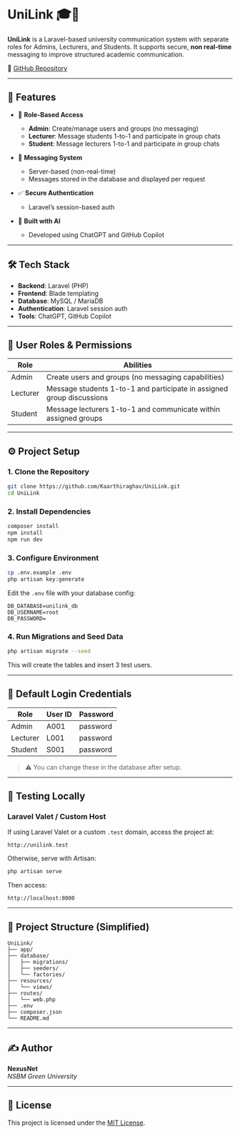 # UniLink 🎓💬

**UniLink** is a Laravel-based university communication system with separate roles for Admins, Lecturers, and Students. It supports secure, **non real-time** messaging to improve structured academic communication.

🔗 [GitHub Repository](https://github.com/Kaarthiraghav/UniLink)

---

## 🚀 Features

- 🔐 **Role-Based Access**
  - **Admin**: Create/manage users and groups (no messaging)
  - **Lecturer**: Message students 1-to-1 and participate in group chats
  - **Student**: Message lecturers 1-to-1 and participate in group chats

- 💬 **Messaging System**
  - Server-based (non-real-time)
  - Messages stored in the database and displayed per request

- ✅ **Secure Authentication**
  - Laravel’s session-based auth

- 🤖 **Built with AI**
  - Developed using ChatGPT and GitHub Copilot

---

## 🛠️ Tech Stack

- **Backend**: Laravel (PHP)
- **Frontend**: Blade templating
- **Database**: MySQL / MariaDB
- **Authentication**: Laravel session auth
- **Tools**: ChatGPT, GitHub Copilot

---

## 👥 User Roles & Permissions

| Role     | Abilities                                                               |
|----------|-------------------------------------------------------------------------|
| Admin    | Create users and groups (no messaging capabilities)                     |
| Lecturer | Message students 1-to-1 and participate in assigned group discussions   |
| Student  | Message lecturers 1-to-1 and communicate within assigned groups         |

---

## ⚙️ Project Setup

### 1. Clone the Repository
```bash
git clone https://github.com/Kaarthiraghav/UniLink.git
cd UniLink
```

### 2. Install Dependencies
```bash
composer install
npm install
npm run dev
```

### 3. Configure Environment
```bash
cp .env.example .env
php artisan key:generate
```
Edit the `.env` file with your database config:
```
DB_DATABASE=unilink_db
DB_USERNAME=root
DB_PASSWORD=
```

### 4. Run Migrations and Seed Data
```bash
php artisan migrate --seed
```
This will create the tables and insert 3 test users.

---

## 🔑 Default Login Credentials

| Role     | User ID              | Password   |
|----------|----------------------|------------|
| Admin    | A001                 | password   |
| Lecturer | L001                 | password   |
| Student  | S001                 | password   |

> ⚠️ You can change these in the database after setup.

---

## 🧪 Testing Locally

### Laravel Valet / Custom Host
If using Laravel Valet or a custom `.test` domain, access the project at:

```
http://unilink.test
```

Otherwise, serve with Artisan:

```bash
php artisan serve
```

Then access:

```
http://localhost:8000
```

---

## 📂 Project Structure (Simplified)

```
UniLink/
├── app/
├── database/
│   ├── migrations/
│   ├── seeders/
│   └── factories/
├── resources/
│   └── views/
├── routes/
│   └── web.php
├── .env
├── composer.json
└── README.md
```

---

## ✍️ Author

**NexusNet**  
_NSBM Green University_

---

## 📜 License

This project is licensed under the [MIT License](https://github.com/Kaarthiraghav/UniLink/blob/main/LICENSE).
